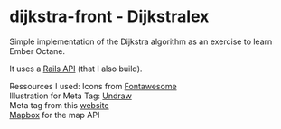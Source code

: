 # dijkstra-front - Dijkstralex

Simple implementation of the Dijkstra algorithm as an exercise to learn Ember Octane. 

It uses a [Rails API](https://github.com/AlexandreDidion/dijkstra-exercise) (that I also build). 


Ressources I used:
Icons from [Fontawesome](https://fontawesome.com/)\
Illustration for Meta Tag: [Undraw](https://undraw.co/illustrations)\
Meta tag from this [website](https://metatags.io/)\
[Mapbox](https://www.mapbox.com/) for the map API

